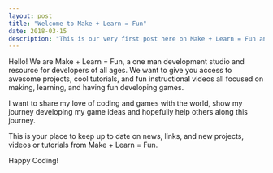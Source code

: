 ```yaml
---
layout: post
title: "Welcome to Make + Learn = Fun"
date: 2018-03-15
description: "This is our very first post here on Make + Learn = Fun and I want to introduce who we are."
---
```


Hello! We are <span class="title"><span class="red">Make</span> + <span class="green">Learn</span> = <span class="yellow">Fun</span></span>, a one man development studio and resource for developers of all ages. We want to give
you access to awesome projects, cool tutorials, and fun instructional videos all focused on making, learning, and having fun developing games.

I want to share my love of coding and games with the world, show my journey developing my game ideas and hopefully help others along this journey.

This is your place to keep up to date on news, links, and new projects, videos or tutorials from <span class="title"><span class="red">Make</span> + <span class="green">Learn</span> = <span class="yellow">Fun</span></span>.

Happy Coding!
